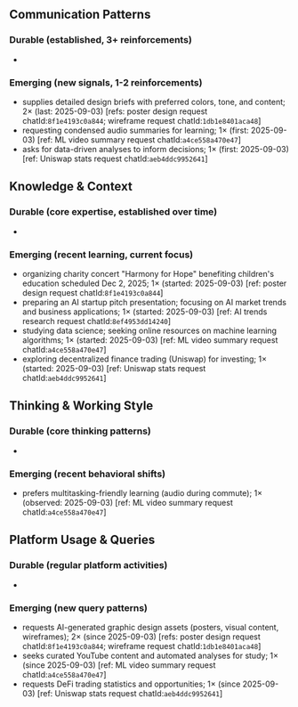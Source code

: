 ## Communication Patterns
### Durable (established, 3+ reinforcements)
-

### Emerging (new signals, 1-2 reinforcements)
- supplies detailed design briefs with preferred colors, tone, and content; 2× (last: 2025-09-03) [refs: poster design request chatId:`8f1e4193c0a844`; wireframe request chatId:`1db1e8401aca48`]
- requesting condensed audio summaries for learning; 1× (first: 2025-09-03) [ref: ML video summary request chatId:`a4ce558a470e47`]
- asks for data-driven analyses to inform decisions; 1× (first: 2025-09-03) [ref: Uniswap stats request chatId:`aeb4ddc9952641`]

## Knowledge & Context
### Durable (core expertise, established over time)
-

### Emerging (recent learning, current focus)  
- organizing charity concert "Harmony for Hope" benefiting children's education scheduled Dec 2, 2025; 1× (started: 2025-09-03) [ref: poster design request chatId:`8f1e4193c0a844`]
- preparing an AI startup pitch presentation; focusing on AI market trends and business applications; 1× (started: 2025-09-03) [ref: AI trends research request chatId:`8ef4953dd14240`]
- studying data science; seeking online resources on machine learning algorithms; 1× (started: 2025-09-03) [ref: ML video summary request chatId:`a4ce558a470e47`]
- exploring decentralized finance trading (Uniswap) for investing; 1× (started: 2025-09-03) [ref: Uniswap stats request chatId:`aeb4ddc9952641`]

## Thinking & Working Style
### Durable (core thinking patterns)
-

### Emerging (recent behavioral shifts)
- prefers multitasking-friendly learning (audio during commute); 1× (observed: 2025-09-03) [ref: ML video summary request chatId:`a4ce558a470e47`]

## Platform Usage & Queries
### Durable (regular platform activities)
-

### Emerging (new query patterns)
- requests AI-generated graphic design assets (posters, visual content, wireframes); 2× (since 2025-09-03) [refs: poster design request chatId:`8f1e4193c0a844`; wireframe request chatId:`1db1e8401aca48`]
- seeks curated YouTube content and automated analyses for study; 1× (since 2025-09-03) [ref: ML video summary request chatId:`a4ce558a470e47`]
- requests DeFi trading statistics and opportunities; 1× (since 2025-09-03) [ref: Uniswap stats request chatId:`aeb4ddc9952641`]